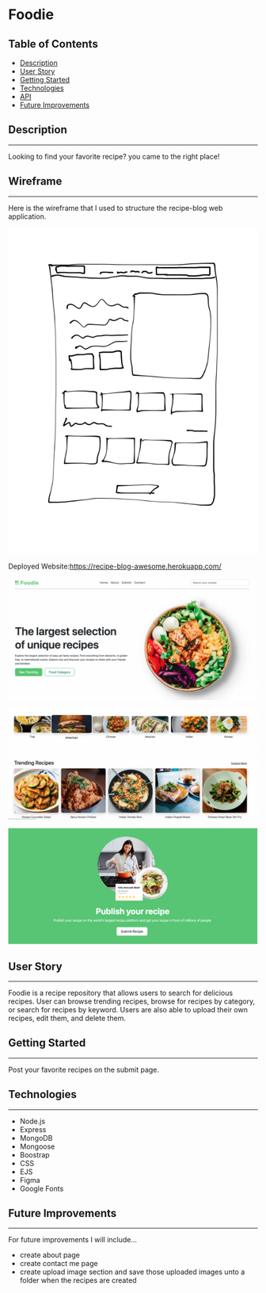 # **Foodie**

## Table of Contents

- [Description](#Description)
- [User Story](#user-story)
- [Getting Started](#getting-started)
- [Technologies](#technologies)
- [API](#API)
- [Future Improvements](#future-improvements)

## Description

---

Looking to find your favorite recipe? you came to the right place!

## Wireframe

---

Here is the wireframe that I used to structure the recipe-blog web application.

![alt text](./public/img/wireframe.png)

Deployed Website:https://recipe-blog-awesome.herokuapp.com/

![alt text](./public/img/Frontpage.png)

![alt text](./public/img/Recipes.png)

![alt text](./public/img/submitpage.png)

## User Story

---

Foodie is a recipe repository that allows users to search for delicious recipes. User can browse trending recipes, browse for recipes by category, or search for recipes by keyword. Users are also able to upload their own recipes, edit them, and delete them.

## Getting Started

---

Post your favorite recipes on the submit page.

## Technologies

---

- Node.js
- Express
- MongoDB
- Mongoose
- Boostrap
- CSS
- EJS
- Figma
- Google Fonts

## Future Improvements

---

For future improvements I will include...

- create about page
- create contact me page
- create upload image section and save those uploaded images unto a folder when the recipes are created
